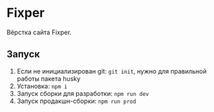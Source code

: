 # Fixper

Вёрстка сайта Fixper.

## Запуск

1. Если не инициализирован git: `git init`, нужно для правильной работы пакета husky
2. Установка: `npm i`
3. Запуск сборки для разработки: `npm run dev`
4. Запуск продакшн-сборки: `npm run prod`
